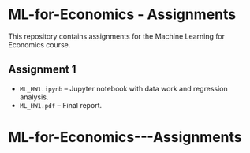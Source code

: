 # ML-for-Economics - Assignments

This repository contains assignments for the Machine Learning for Economics course.

## Assignment 1
- `ML_HW1.ipynb` – Jupyter notebook with data work and regression analysis.
- `ML_HW1.pdf` – Final report.
# ML-for-Economics---Assignments
